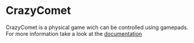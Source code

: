 # CrazyComet

CrazyComet is a physical game wich can be controlled using gamepads. For more information take a look at the [documentation](https://Electronic-and-Computer-Engineering.github.io/CrazyComet/)